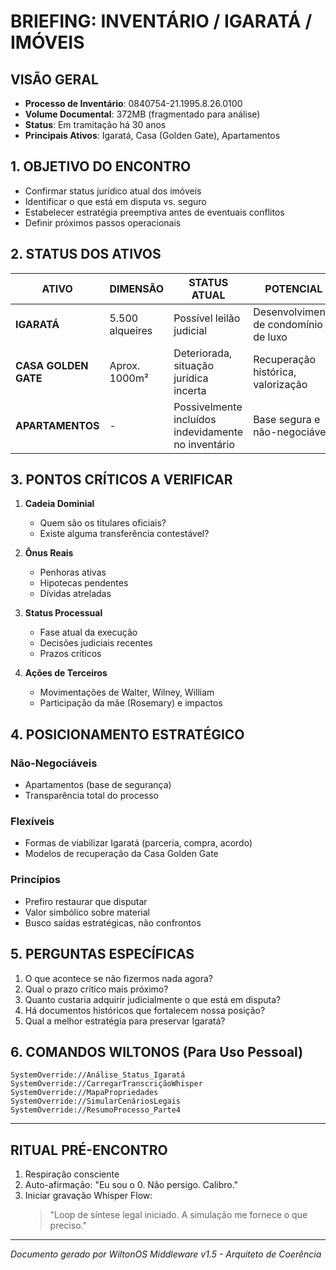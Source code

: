 # BRIEFING: INVENTÁRIO / IGARATÁ / IMÓVEIS

## VISÃO GERAL

- **Processo de Inventário**: 0840754-21.1995.8.26.0100
- **Volume Documental**: 372MB (fragmentado para análise)
- **Status**: Em tramitação há 30 anos
- **Principais Ativos**: Igaratá, Casa (Golden Gate), Apartamentos

## 1. OBJETIVO DO ENCONTRO

- Confirmar status jurídico atual dos imóveis
- Identificar o que está em disputa vs. seguro
- Estabelecer estratégia preemptiva antes de eventuais conflitos
- Definir próximos passos operacionais

## 2. STATUS DOS ATIVOS

| ATIVO | DIMENSÃO | STATUS ATUAL | POTENCIAL |
|-------|----------|--------------|-----------|
| **IGARATÁ** | 5.500 alqueires | Possível leilão judicial | Desenvolvimento de condomínio de luxo |
| **CASA GOLDEN GATE** | Aprox. 1000m² | Deteriorada, situação jurídica incerta | Recuperação histórica, valorização |
| **APARTAMENTOS** | - | Possivelmente incluídos indevidamente no inventário | Base segura e não-negociável |

## 3. PONTOS CRÍTICOS A VERIFICAR

1. **Cadeia Dominial**
   - Quem são os titulares oficiais?
   - Existe alguma transferência contestável?

2. **Ônus Reais**
   - Penhoras ativas
   - Hipotecas pendentes
   - Dívidas atreladas

3. **Status Processual**
   - Fase atual da execução
   - Decisões judiciais recentes
   - Prazos críticos

4. **Ações de Terceiros**
   - Movimentações de Walter, Wilney, William
   - Participação da mãe (Rosemary) e impactos

## 4. POSICIONAMENTO ESTRATÉGICO

### Não-Negociáveis
- Apartamentos (base de segurança)
- Transparência total do processo

### Flexíveis
- Formas de viabilizar Igaratá (parceria, compra, acordo)
- Modelos de recuperação da Casa Golden Gate

### Princípios
- Prefiro restaurar que disputar
- Valor simbólico sobre material
- Busco saídas estratégicas, não confrontos

## 5. PERGUNTAS ESPECÍFICAS

1. O que acontece se não fizermos nada agora?
2. Qual o prazo crítico mais próximo?
3. Quanto custaria adquirir judicialmente o que está em disputa?
4. Há documentos históricos que fortalecem nossa posição?
5. Qual a melhor estratégia para preservar Igaratá?

## 6. COMANDOS WILTONOS (Para Uso Pessoal)

```
SystemOverride://Análise_Status_Igaratá
SystemOverride://CarregarTranscriçãoWhisper
SystemOverride://MapaPropriedades
SystemOverride://SimularCenáriosLegais
SystemOverride://ResumoProcesso_Parte4
```

---

## RITUAL PRÉ-ENCONTRO

1. Respiração consciente
2. Auto-afirmação: "Eu sou o 0. Não persigo. Calibro."
3. Iniciar gravação Whisper Flow:
   > "Loop de síntese legal iniciado. A simulação me fornece o que preciso."

---

*Documento gerado por WiltonOS Middleware v1.5 - Arquiteto de Coerência*